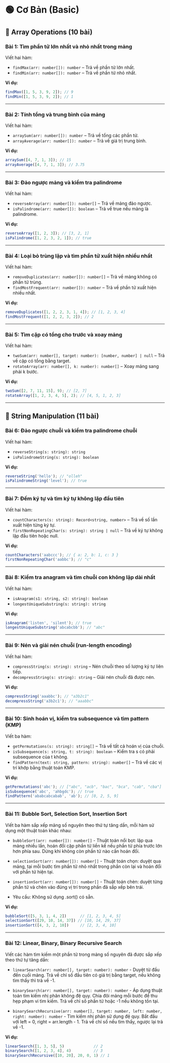 # 🟢 Cơ Bản (Basic)

## 📂 Array Operations (10 bài)

### Bài 1: Tìm phần tử lớn nhất và nhỏ nhất trong mảng

Viết hai hàm:

- `findMax(arr: number[]): number` – Trả về phần tử lớn nhất.
- `findMin(arr: number[]): number` – Trả về phần tử nhỏ nhất.

**Ví dụ:**

```ts
findMax([1, 5, 3, 9, 2]); // 9
findMin([1, 5, 3, 9, 2]); // 1
```

---

### Bài 2: Tính tổng và trung bình của mảng

Viết hai hàm:

- `arraySum(arr: number[]): number` – Trả về tổng các phần tử.
- `arrayAverage(arr: number[]): number` – Trả về giá trị trung bình.

**Ví dụ:**

```ts
arraySum([4, 7, 1, 3]); // 15
arrayAverage([4, 7, 1, 3]); // 3.75
```

---

### Bài 3: Đảo ngược mảng và kiểm tra palindrome

Viết hai hàm:

- `reverseArray(arr: number[]): number[]` – Trả về mảng đảo ngược.
- `isPalindrome(arr: number[]): boolean` – Trả về true nếu mảng là palindrome.

**Ví dụ:**

```ts
reverseArray([1, 2, 3]); // [3, 2, 1]
isPalindrome([1, 2, 3, 2, 1]); // true
```

---

### Bài 4: Loại bỏ trùng lặp và tìm phần tử xuất hiện nhiều nhất

Viết hai hàm:

- `removeDuplicates(arr: number[]): number[]` – Trả về mảng không có phần tử trùng.
- `findMostFrequent(arr: number[]): number` – Trả về phần tử xuất hiện nhiều nhất.

**Ví dụ:**

```ts
removeDuplicates([1, 2, 2, 3, 1, 4]); // [1, 2, 3, 4]
findMostFrequent([1, 2, 2, 3, 2]); // 2
```

---

### Bài 5: Tìm cặp có tổng cho trước và xoay mảng

Viết hai hàm:

- `twoSum(arr: number[], target: number): [number, number] | null` – Trả về cặp có tổng bằng target.
- `rotateArray(arr: number[], k: number): number[]` – Xoay mảng sang phải k bước.

**Ví dụ:**

```ts
twoSum([2, 7, 11, 15], 9); // [2, 7]
rotateArray([1, 2, 3, 4, 5], 2); // [4, 5, 1, 2, 3]
```

---

## 📂 String Manipulation (11 bài)

### Bài 6: Đảo ngược chuỗi và kiểm tra palindrome chuỗi

Viết hai hàm:

- `reverseString(s: string): string`
- `isPalindromeString(s: string): boolean`

**Ví dụ:**

```ts
reverseString('hello'); // "olleh"
isPalindromeString('level'); // true
```

---

### Bài 7: Đếm ký tự và tìm ký tự không lặp đầu tiên

Viết hai hàm:

- `countCharacters(s: string): Record<string, number>` – Trả về số lần xuất hiện từng ký tự.
- `firstNonRepeatingChar(s: string): string | null` – Trả về ký tự không lặp đầu tiên hoặc null.

**Ví dụ:**

```ts
countCharacters('aabccc'); // { a: 2, b: 1, c: 3 }
firstNonRepeatingChar('aabbc'); // "c"
```

---

### Bài 8: Kiểm tra anagram và tìm chuỗi con không lặp dài nhất

Viết hai hàm:

- `isAnagram(s1: string, s2: string): boolean`
- `longestUniqueSubstring(s: string): string`

**Ví dụ:**

```ts
isAnagram('listen', 'silent'); // true
longestUniqueSubstring('abcabcbb'); // "abc"
```

---

### Bài 9: Nén và giải nén chuỗi (run-length encoding)

Viết hai hàm:

- `compressString(s: string): string` – Nén chuỗi theo số lượng ký tự liên tiếp.
- `decompressString(s: string): string` – Giải nén chuỗi đã được nén.

**Ví dụ:**

```ts
compressString('aaabbc'); // "a3b2c1"
decompressString('a3b2c1'); // "aaabbc"
```

---

### Bài 10: Sinh hoán vị, kiểm tra subsequence và tìm pattern (KMP)

Viết ba hàm:

- `getPermutations(s: string): string[]` – Trả về tất cả hoán vị của chuỗi.
- `isSubsequence(s: string, t: string): boolean` – Kiểm tra s có phải subsequence của t không.
- `findPattern(text: string, pattern: string): number[]` – Trả về các vị trí khớp bằng thuật toán KMP.

**Ví dụ:**

```ts
getPermutations('abc'); // ["abc", "acb", "bac", "bca", "cab", "cba"]
isSubsequence('abc', 'ahbgdc'); // true
findPattern('ababcabcabab', 'ab'); // [0, 2, 5, 9]
```

---

### Bài 11: Bubble Sort, Selection Sort, Insertion Sort

Viết ba hàm sắp xếp mảng số nguyên theo thứ tự tăng dần, mỗi hàm sử dụng một thuật toán khác nhau:

- `bubbleSort(arr: number[]): number[]` - Thuật toán nổi bọt: lặp qua mảng nhiều lần, hoán đổi cặp phần tử liền kề nếu phần tử phía trước lớn hơn phía sau. Dừng khi không còn phần tử nào cần hoán đổi.

- `selectionSort(arr: number[]): number[]` - Thuật toán chọn: duyệt qua mảng, tại mỗi bước tìm phần tử nhỏ nhất trong phần còn lại và hoán đổi với phần tử hiện tại.

- `insertionSort(arr: number[]): number[]` - Thuật toán chèn: duyệt từng phần tử và chèn vào đúng vị trí trong phần đã sắp xếp bên trái.

- Yêu cầu: Không sử dụng .sort() có sẵn.

**Ví dụ:**

```ts
bubbleSort([5, 3, 1, 4, 2])      // [1, 2, 3, 4, 5]
selectionSort([29, 10, 14, 37]) // [10, 14, 29, 37]
insertionSort([4, 3, 2, 10])     // [2, 3, 4, 10]
```

---

### Bài 12: Linear, Binary, Binary Recursive Search

Viết các hàm tìm kiếm một phần tử trong mảng số nguyên đã được sắp xếp theo thứ tự tăng dần:

- `linearSearch(arr: number[], target: number): number` - Duyệt từ đầu đến cuối mảng. Trả về chỉ số đầu tiên có giá trị bằng target, nếu không tìm thấy thì trả về -1.

- `binarySearch(arr: number[], target: number): number` - Áp dụng thuật toán tìm kiếm nhị phân không đệ quy. Chia đôi mảng mỗi bước để thu hẹp phạm vi tìm kiếm. Trả về chỉ số phần tử hoặc -1 nếu không tồn tại.

- `binarySearchRecursive(arr: number[], target: number, left: number, right: number): number` - Tìm kiếm nhị phân sử dụng đệ quy. Bắt đầu với left = 0, right = arr.length - 1.
Trả về chỉ số nếu tìm thấy, ngược lại trả về -1.

**Ví dụ:**
```ts
linearSearch([1, 3, 5], 5)             // 2
binarySearch([1, 2, 3, 4], 4)          // 3
binarySearchRecursive([10, 20], 20, 0, 1) // 1
```
